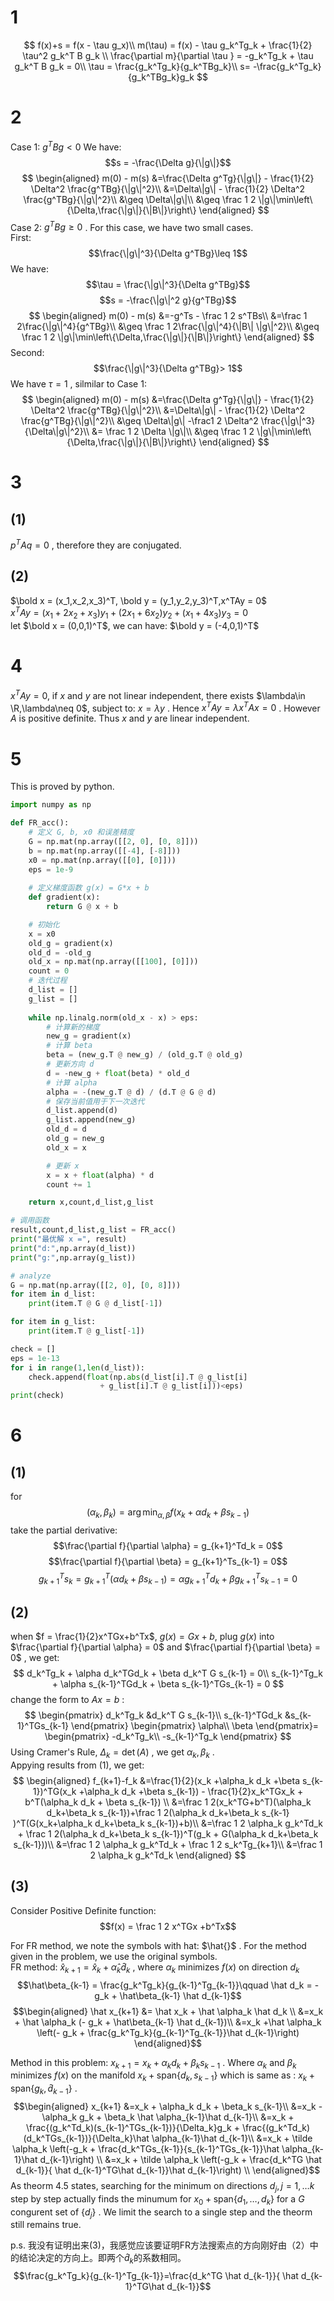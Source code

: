 # 1
$$
f(x)+s = f(x - \tau g_x)\\
m(\tau) = f(x) - \tau g_k^Tg_k + \frac{1}{2} \tau^2 g_k^T B g_k \\
\frac{\partial m}{\partial \tau } = -g_k^Tg_k + \tau g_k^T B g_k = 0\\
\tau = \frac{g_k^Tg_k}{g_k^TBg_k}\\
s= -\frac{g_k^Tg_k}{g_k^TBg_k}g_k
$$

# 2
Case 1: $g^TBg<0$
We have: 
$$s = -\frac{\Delta g}{\|g\|}$$
$$
\begin{aligned}
m(0) - m(s) &=\frac{\Delta g^Tg}{\|g\|} - \frac{1}{2} \Delta^2 \frac{g^TBg}{\|g\|^2}\\
&=\Delta\|g\| -  \frac{1}{2} \Delta^2 \frac{g^TBg}{\|g\|^2}\\
&\geq \Delta\|g\|\\
&\geq \frac 1 2 \|g\|\min\left\{\Delta,\frac{\|g\|}{\|B\|}\right\}
\end{aligned}
$$
Case 2: $g^TBg\geq 0$ . For this case, we have two small cases.  
First:
$$\frac{\|g\|^3}{\Delta g^TBg}\leq 1$$
We have:
$$\tau = \frac{\|g\|^3}{\Delta g^TBg}$$
$$s = -\frac{\|g\|^2 g}{g^TBg}$$
$$
\begin{aligned}
m(0) - m(s) &=-g^Ts - \frac 1 2 s^TBs\\
&=\frac 1 2\frac{\|g\|^4}{g^TBg}\\
&\geq \frac 1 2\frac{\|g\|^4}{\|B\| \|g\|^2}\\
&\geq \frac 1 2 \|g\|\min\left\{\Delta,\frac{\|g\|}{\|B\|}\right\}
\end{aligned}
$$
Second: 
$$\frac{\|g\|^3}{\Delta g^TBg}> 1$$
We have $\tau =1$ , silmilar to Case 1:
$$
\begin{aligned}
m(0) - m(s) &=\frac{\Delta g^Tg}{\|g\|} - \frac{1}{2} \Delta^2 \frac{g^TBg}{\|g\|^2}\\
&=\Delta\|g\| -  \frac{1}{2} \Delta^2 \frac{g^TBg}{\|g\|^2}\\
&\geq \Delta\|g\| -\frac1 2 \Delta^2 \frac{\|g\|^3}{\Delta\|g\|^2}\\
&= \frac 1 2 \Delta \|g\|\\
&\geq \frac 1 2 \|g\|\min\left\{\Delta,\frac{\|g\|}{\|B\|}\right\}
\end{aligned}
$$
# 3
## (1)
$p^TAq = 0$ , therefore they are conjugated.
## (2)
$\bold x = (x_1,x_2,x_3)^T, \bold y = (y_1,y_2,y_3)^T,x^TAy = 0$  
$x^TAy = (x_1+2x_2+x_3)y_1+(2x_1+6x_2)y_2+(x_1+4x_3)y_3 = 0$  
let $\bold x = (0,0,1)^T$, we can have: $\bold y = (-4,0,1)^T$

# 4
$x^TAy = 0$, if $x$ and $y$ are not linear independent, there exists $\lambda\in \R,\lambda\neq 0$, subject to: $x = \lambda y$ . Hence $x^TAy = \lambda x^TAx = 0$ . However $A$ is positive definite. Thus $x$ and $y$ are linear independent.

#  5
This is proved by python.
```python
import numpy as np

def FR_acc():
    # 定义 G, b, x0 和误差精度
    G = np.mat(np.array([[2, 0], [0, 8]]))
    b = np.mat(np.array([[-4], [-8]]))
    x0 = np.mat(np.array([[0], [0]]))
    eps = 1e-9
    
    # 定义梯度函数 g(x) = G*x + b
    def gradient(x):
        return G @ x + b

    # 初始化
    x = x0
    old_g = gradient(x)
    old_d = -old_g
    old_x = np.mat(np.array([[100], [0]]))
    count = 0
    # 迭代过程
    d_list = []
    g_list = []
    
    while np.linalg.norm(old_x - x) > eps:
        # 计算新的梯度
        new_g = gradient(x)
        # 计算 beta
        beta = (new_g.T @ new_g) / (old_g.T @ old_g)
        # 更新方向 d
        d = -new_g + float(beta) * old_d
        # 计算 alpha
        alpha = -(new_g.T @ d) / (d.T @ G @ d)
        # 保存当前值用于下一次迭代
        d_list.append(d)
        g_list.append(new_g)
        old_d = d
        old_g = new_g
        old_x = x

        # 更新 x
        x = x + float(alpha) * d
        count += 1

    return x,count,d_list,g_list

# 调用函数
result,count,d_list,g_list = FR_acc()
print("最优解 x =", result)
print("d:",np.array(d_list))
print("g:",np.array(g_list))

# analyze
G = np.mat(np.array([[2, 0], [0, 8]]))
for item in d_list:
    print(item.T @ G @ d_list[-1])

for item in g_list:
    print(item.T @ g_list[-1])

check = []
eps = 1e-13
for i in range(1,len(d_list)):
    check.append(float(np.abs(d_list[i].T @ g_list[i] 
                    + g_list[i].T @ g_list[i]))<eps)
print(check)
```

# 6
## (1)
for 
$$(\alpha_k,\beta_k) =\arg \min_{\alpha,\beta}f(x_k +\alpha d_k +\beta s_{k-1})$$
take the partial derivative:
$$\frac{\partial f}{\partial \alpha} = g_{k+1}^Td_k = 0$$
$$\frac{\partial f}{\partial \beta} = g_{k+1}^Ts_{k-1} = 0$$
$$g_{k+1}^Ts_k = g_{k+1}^T(\alpha d_k +\beta s_{k-1})=\alpha g_{k+1}^Td_k+\beta g_{k+1}^Ts_{k-1} = 0$$

## (2)
when $f = \frac{1}{2}x^TGx+b^Tx$, $g(x) = Gx + b$, plug $g(x)$ into $\frac{\partial f}{\partial \alpha} = 0$ and $\frac{\partial f}{\partial \beta} = 0$ , we get:
$$
d_k^Tg_k + \alpha d_k^TGd_k + \beta d_k^T G s_{k-1} = 0\\
s_{k-1}^Tg_k + \alpha s_{k-1}^TGd_k + \beta s_{k-1}^TGs_{k-1} = 0
$$
change the form to $Ax=b$ :
$$
\begin{pmatrix}
d_k^Tg_k &d_k^T G s_{k-1}\\
s_{k-1}^TGd_k &s_{k-1}^TGs_{k-1}
\end{pmatrix}
\begin{pmatrix}
\alpha\\
\beta
\end{pmatrix}=
\begin{pmatrix}
-d_k^Tg_k\\
-s_{k-1}^Tg_k
\end{pmatrix}
$$
Using Cramer's Rule, $\Delta_k = \det (A)$ , we get $\alpha_k, \beta_k$ .  
Appying results from (1), we get:
$$
\begin{aligned}
f_{k+1}-f_k &=\frac{1}{2}(x_k +\alpha_k d_k +\beta s_{k-1})^TG(x_k +\alpha_k d_k +\beta s_{k-1}) - \frac{1}{2}x_k^TGx_k + b^T(\alpha_k d_k + \beta s_{k-1}) \\
&=\frac 1 2(x_k^TG+b^T)(\alpha_k d_k+\beta_k s_{k-1})+\frac 1 2(\alpha_k d_k+\beta_k s_{k-1} )^T(G(x_k+\alpha_k d_k+\beta_k s_{k-1})+b)\\
&=\frac 1 2 \alpha_k g_k^Td_k + \frac 1 2(\alpha_k d_k+\beta_k s_{k-1})^T(g_k + G(\alpha_k d_k+\beta_k s_{k-1}))\\
&=\frac 1 2 \alpha_k g_k^Td_k + \frac 1 2 s_k^Tg_{k+1}\\
&=\frac 1 2 \alpha_k g_k^Td_k
\end{aligned}
$$

## (3)
Consider Positive Definite function: 
$$f(x) = \frac 1 2 x^TGx +b^Tx$$

For FR method, we note the symbols with hat: $\hat{}$ . For the method given in the problem, we use the original symbols.  
FR method: $\hat x_{k+1} = \hat x_k + \hat \alpha_k \hat d_k$ , where $\alpha_k$ minimizes $f(x)$ on direction $d_k$
$$\hat\beta_{k-1} = \frac{g_k^Tg_k}{g_{k-1}^Tg_{k-1}}\qquad  \hat d_k = - g_k + \hat\beta_{k-1} \hat d_{k-1}$$
$$\begin{aligned}
\hat x_{k+1} &= \hat x_k + \hat \alpha_k \hat d_k  \\
&=x_k + \hat \alpha_k (- g_k + \hat\beta_{k-1} \hat d_{k-1})\\
&=x_k +\hat \alpha_k \left(- g_k + \frac{g_k^Tg_k}{g_{k-1}^Tg_{k-1}}\hat d_{k-1}\right)
\end{aligned}$$

Method in this problem: $x_{k+1} = x_k + \alpha_k d_k + \beta_k s_{k-1}$ . Where $\alpha_k$ and $\beta_k$ minimizes $f(x)$ on the manifold $x_k +\mathrm{span}\{d_k,s_{k-1}\}$ which is same as : $x_k +\mathrm{span}\{g_k,\hat d_{k-1}\}$ .
$$\begin{aligned}
x_{k+1} &=x_k + \alpha_k d_k + \beta_k s_{k-1}\\
&=x_k - \alpha_k g_k + \beta_k \hat \alpha_{k-1}\hat d_{k-1}\\
&=x_k + \frac{(g_k^Td_k)(s_{k-1}^TGs_{k-1})}{\Delta_k}g_k + \frac{(g_k^Td_k)(d_k^TGs_{k-1})}{\Delta_k}\hat \alpha_{k-1}\hat d_{k-1}\\
&=x_k + \tilde \alpha_k \left(-g_k + \frac{d_k^TGs_{k-1}}{s_{k-1}^TGs_{k-1}}\hat \alpha_{k-1}\hat d_{k-1}\right) \\
&=x_k + \tilde \alpha_k \left(-g_k + \frac{d_k^TG \hat d_{k-1}}{ \hat d_{k-1}^TG\hat d_{k-1}}\hat d_{k-1}\right) \\
\end{aligned}$$
As theorm 4.5 states, searching for the minimum on directions $d_j,j = 1,\ldots k$ step by step actually finds the minumum for $x_0 + \mathrm{span}\{d_1,\ldots,d_k\}$ for a $G$ congurent set of $\{d_j\}$ . We limit the search to a single step and the theorm still remains true.

p.s. 我没有证明出来(3)，我感觉应该要证明FR方法搜索点的方向刚好由（2）中的结论决定的方向上。即两个$\hat d_k$的系数相同。
$$\frac{g_k^Tg_k}{g_{k-1}^Tg_{k-1}}=\frac{d_k^TG \hat d_{k-1}}{ \hat d_{k-1}^TG\hat d_{k-1}}$$